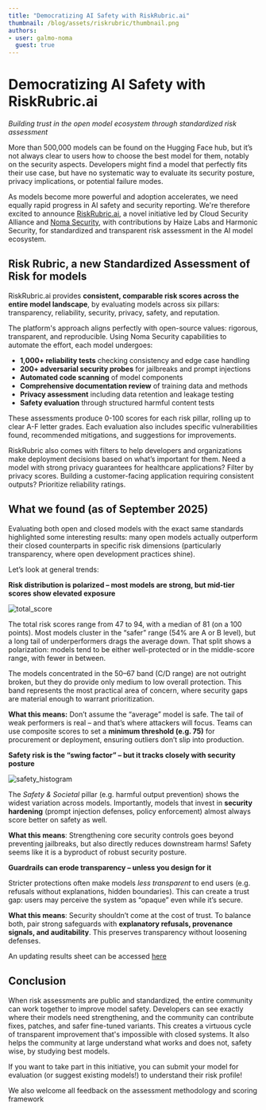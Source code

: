 ```yaml
---
title: "Democratizing AI Safety with RiskRubric.ai"  
thumbnail: /blog/assets/riskrubric/thumbnail.png
authors:
- user: galmo-noma
  guest: true
---
```


# Democratizing AI Safety with RiskRubric.ai

*Building trust in the open model ecosystem through standardized risk assessment*

More than 500,000 models can be found on the Hugging Face hub, but it’s not always clear to users how to choose the best model for them, notably on the security aspects. Developers might find a model that perfectly fits their use case, but have no systematic way to evaluate its security posture, privacy implications, or potential failure modes. 

As models become more powerful and adoption accelerates, we need equally rapid progress in AI safety and security reporting. We're therefore excited to announce [RiskRubric.ai](https://riskrubric.ai/), a novel initiative led by Cloud Security Alliance and [Noma Security](https://noma.security), with contributions by Haize Labs and Harmonic Security, for standardized and transparent risk assessment in the AI model ecosystem.

## Risk Rubric, a new Standardized Assessment of Risk for models

RiskRubric.ai provides **consistent, comparable risk scores across the entire model landscape**, by evaluating models across six pillars: transparency, reliability, security, privacy, safety, and reputation. 

The platform's approach aligns perfectly with open-source values: rigorous, transparent, and reproducible. Using Noma Security capabilities to automate the effort, each model undergoes:

* **1,000+ reliability tests** checking consistency and edge case handling  
* **200+ adversarial security probes** for jailbreaks and prompt injections  
* **Automated code scanning** of model components  
* **Comprehensive documentation review** of training data and methods  
* **Privacy assessment** including data retention and leakage testing  
* **Safety evaluation** through structured harmful content tests

These assessments produce 0-100 scores for each risk pillar, rolling up to clear A-F letter grades. Each evaluation also includes specific vulnerabilities found, recommended mitigations, and suggestions for improvements.

RiskRubric also comes with filters to help developers and organizations make deployment decisions based on what’s important for them. Need a model with strong privacy guarantees for healthcare applications? Filter by privacy scores. Building a customer-facing application requiring consistent outputs? Prioritize reliability ratings. 

## What we found (as of September 2025)

Evaluating both open and closed models with the exact same standards highlighted some interesting results: many open models actually outperform their closed counterparts in specific risk dimensions (particularly transparency, where open development practices shine).

Let’s look at general trends: 

**Risk distribution is polarized – most models are strong, but mid-tier scores show elevated exposure**

![total_score](https://huggingface.co/datasets/huggingface/documentation-images/resolve/main/blog/riskrubric/RiskRubric.png)

The total risk scores range from 47 to 94, with a median of 81 (on a 100 points). Most models cluster in the “safer” range (54% are A or B level), but a long tail of underperformers drags the average down. That split shows a polarization: models tend to be either well-protected or in the middle-score range, with fewer in between.

The models concentrated in the 50–67 band (C/D range) are not outright broken, but they do provide only medium to low overall protection. This band represents the most practical area of concern, where security gaps are material enough to warrant prioritization.

**What this means:** Don’t assume the “average” model is safe. The tail of weak performers is real – and that’s where attackers will focus. Teams can use composite scores to set a **minimum threshold (e.g. 75)** for procurement or deployment, ensuring outliers don’t slip into production.

**Safety risk is the “swing factor” – but it tracks closely with security posture**

![safety_histogram](https://huggingface.co/datasets/huggingface/documentation-images/resolve/main/blog/riskrubric/Safety.png)

The *Safety & Societal* pillar (e.g. harmful output prevention) shows the widest variation across models. Importantly, models that invest in **security hardening** (prompt injection defenses, policy enforcement) almost always score better on safety as well.

**What this means**: Strengthening core security controls goes beyond preventing jailbreaks, but also directly reduces downstream harms! Safety seems like it is a byproduct of robust security posture.

**Guardrails can erode transparency – unless you design for it**

Stricter protections often make models *less transparent* to end users (e.g. refusals without explanations, hidden boundaries). This can create a trust gap: users may perceive the system as “opaque” even while it’s secure.

**What this means**: Security shouldn’t come at the cost of trust. To balance both, pair strong safeguards with **explanatory refusals, provenance signals, and auditability**. This preserves transparency without loosening defenses.

An updating results sheet can be accessed [here](https://huggingface.co/datasets/nomasecurity/riskrubric-results)

## **Conclusion**

When risk assessments are public and standardized, the entire community can work together to improve model safety. Developers can see exactly where their models need strengthening, and the community can contribute fixes, patches, and safer fine-tuned variants. This creates a virtuous cycle of transparent improvement that's impossible with closed systems. It also helps the community at large understand what works and does not, safety wise, by studying best models. 

If you want to take part in this initiative, you can submit your model for evaluation (or suggest existing models!) to understand their risk profile! 

We also welcome all feedback on the assessment methodology and scoring framework
